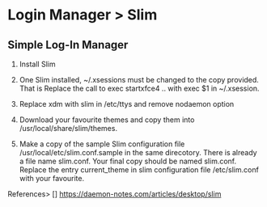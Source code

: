 
# Login Manager > Slim

## Simple Log-In Manager

1. Install Slim

2. One Slim installed, ~/.xsessions must be changed to the copy provided. That is 
Replace the call to exec startxfce4 .. with exec $1 in ~/.xsession.

3. Replace xdm with slim in /etc/ttys and remove nodaemon option

4. Download your favourite themes and copy them into /usr/local/share/slim/themes.

5. Make a copy of the sample Slim configuration file /usr/local/etc/slim.conf.sample in the same direcotory. There is already a file name slim.conf. Your final copy should be named slim.conf. Replace the entry current_theme in slim configuration file /etc/slim.conf with your favourite.


References>
[] https://daemon-notes.com/articles/desktop/slim
